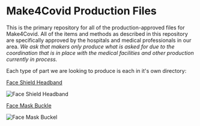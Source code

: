 # Make4Covid Production Files

This is the primary repository for all of the production-approved files
for Make4Covid.  All of the items and methods as described in this repository
are specifically approved by the hospitals and medical professionals in our area.
*We ask that makers only produce what is asked for due to the coordination
that is in place with the medical facilities and other production 
currently in process.*

Each type of part we are looking to produce is each in it's own directory:

[Face Shield Headband](https://github.com/make4covidstack/Production/face-shield-headband)

![Face Shield Headband](https://github.com/make4covidstack/images/prusa_headband.jpg)

[Face Mask Buckle](https://github.com/make4covidstack/Production/face-mask-buckle)

![Face Mask Buckel](https://github.com/make4covidstack/images/face_mask_buckle.jpg)